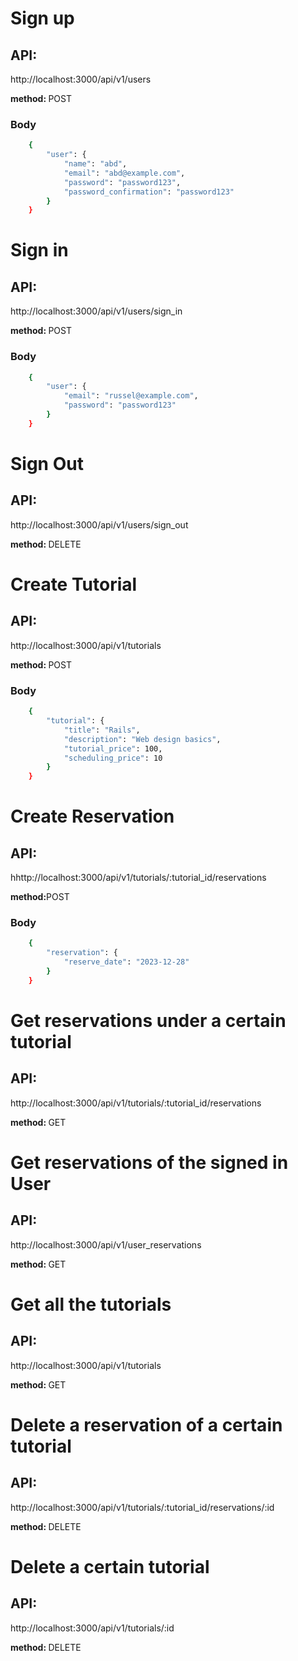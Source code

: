 <h1>Sign up</h1>
<h2>API:</h2>
<p>http://localhost:3000/api/v1/users</p>
<p><strong>method: </strong>POST</p>

### Body

```sh
    {
        "user": {
            "name": "abd",
            "email": "abd@example.com",
            "password": "password123",
            "password_confirmation": "password123"
        }
    }
```


<h1>Sign in</h1>
<h2>API:</h2>
<p>http://localhost:3000/api/v1/users/sign_in</p>
<p><strong>method: </strong>POST</p>

### Body

```sh
    {
        "user": {
            "email": "russel@example.com",
            "password": "password123"
        }
    }
```

<h1>Sign Out</h1>
<h2>API:</h2>
<p>http://localhost:3000/api/v1/users/sign_out</p>
<p><strong>method: </strong>DELETE</p>


<h1>Create Tutorial</h1>
<h2>API:</h2>
<p>http://localhost:3000/api/v1/tutorials</p>
<p><strong>method: </strong>POST</p>

### Body

```sh
    {
        "tutorial": {
            "title": "Rails",
            "description": "Web design basics",
            "tutorial_price": 100,
            "scheduling_price": 10
        }
    }
```

<h1>Create Reservation</h1>
<h2>API:</h2>
<p>hhttp://localhost:3000/api/v1/tutorials/:tutorial_id/reservations</p>
<p><strong>method:</strong>POST</p>

### Body

```sh
    {
        "reservation": {
            "reserve_date": "2023-12-28"
        }
    }
```

<h1>Get reservations under a certain tutorial</h1>
<h2>API:</h2>
<p>http://localhost:3000/api/v1/tutorials/:tutorial_id/reservations</p>
<p><strong>method: </strong>GET</p>


<h1>Get reservations of the signed in User</h1>
<h2>API:</h2>
<p>http://localhost:3000/api/v1/user_reservations</p>
<p><strong>method: </strong>GET</p>


<h1>Get all the tutorials</h1>
<h2>API:</h2>
<p>http://localhost:3000/api/v1/tutorials</p>
<p><strong>method: </strong>GET</p>


<h1>Delete a reservation of a certain tutorial</h1>
<h2>API:</h2>
<p>http://localhost:3000/api/v1/tutorials/:tutorial_id/reservations/:id</p>
<p><strong>method: </strong>DELETE</p>


<h1>Delete a certain tutorial</h1>
<h2>API:</h2>
<p>http://localhost:3000/api/v1/tutorials/:id</p>
<p><strong>method: </strong>DELETE</p>
